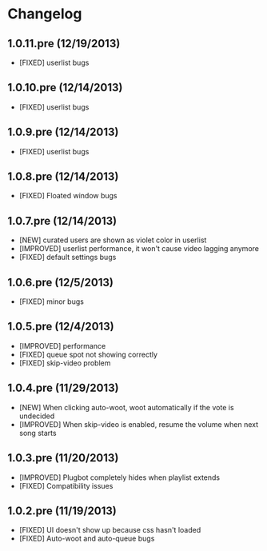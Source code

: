 # Changelog

## 1.0.11.pre (12/19/2013)
- [FIXED] userlist bugs

## 1.0.10.pre (12/14/2013)
- [FIXED] userlist bugs

## 1.0.9.pre (12/14/2013)
- [FIXED] userlist bugs

## 1.0.8.pre (12/14/2013)
- [FIXED] Floated window bugs

## 1.0.7.pre (12/14/2013)
- [NEW] curated users are shown as violet color in userlist
- [IMPROVED] userlist performance, it won't cause video lagging anymore
- [FIXED] default settings bugs

## 1.0.6.pre (12/5/2013)
- [FIXED] minor bugs

## 1.0.5.pre (12/4/2013)
- [IMPROVED] performance
- [FIXED] queue spot not showing correctly
- [FIXED] skip-video problem

## 1.0.4.pre (11/29/2013)
- [NEW] When clicking auto-woot, woot automatically if the vote is undecided
- [IMPROVED] When skip-video is enabled, resume the volume when next song
starts

## 1.0.3.pre (11/20/2013)
- [IMPROVED] Plugbot completely hides when playlist extends
- [FIXED] Compatibility issues

## 1.0.2.pre (11/19/2013)
- [FIXED] UI doesn't show up because css hasn't loaded
- [FIXED] Auto-woot and auto-queue bugs

